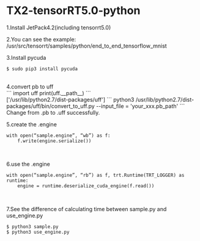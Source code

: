 # TX2-tensorRT5.0-python

1.Install JetPack4.2(including tensorrt5.0)

2.You can see the example:
/usr/src/tensorrt/samples/python/end_to_end_tensorflow_mnist

3.Install pycuda<br>
```
$ sudo pip3 install pycuda
```
<br>
4.convert pb to uff<br>
```
import uff
print(uff.__path__)
```
<br>
['/usr/lib/python2.7/dist-packages/uff']
```
python3 /usr/lib/python2.7/dist-packages/uff/bin/convert_to_uff.py --input_file = 'your_xxx.pb_path'
```
<br>
Change from .pb to .uff successfully.

5.create the .engine<br>
```
with open(“sample.engine”, “wb”) as f:
    f.write(engine.serialize())
```
<br>

6.use the .engine<br>
```
with open(“sample.engine”, “rb”) as f, trt.Runtime(TRT_LOGGER) as runtime:
    engine = runtime.deserialize_cuda_engine(f.read())
```
<br>

7.See the difference of calculating time between sample.py and use_engine.py<br>
```
$ python3 sample.py
$ python3 use_engine.py
```
<br>
